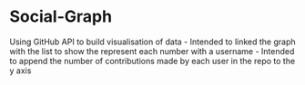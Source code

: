 # Social-Graph
Using GitHub API to build visualisation of data - 
Intended to linked the graph with the list to show the represent each number with a username -
Intended to append the number of contributions made by each user in the repo to the y axis
